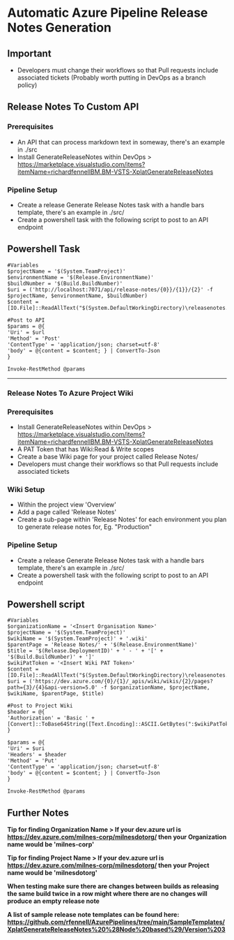 # Automatic Azure Pipeline Release Notes Generation

## Important

* Developers must change their workflows so that Pull requests include associated tickets (Probably worth putting in DevOps as a branch policy)

## Release Notes To Custom API

### Prerequisites

* An API that can process markdown text in someway, there's an example in ./src
* Install GenerateReleaseNotes within DevOps > https://marketplace.visualstudio.com/items?itemName=richardfennellBM.BM-VSTS-XplatGenerateReleaseNotes

### Pipeline Setup
* Create a release Generate Release Notes task with a handle bars template, there's an example in ./src/
* Create a powershell task with the following script to post to an API endpoint
 
## Powershell Task

    #Variables
    $projectName = '$(System.TeamProject)'
    $environmentName = '$(Release.EnvironmentName)'
    $buildNumber = '$(Build.BuildNumber)'
    $uri = ('http://localhost:7071/api/release-notes/{0}}/{1}}/{2}' -f $projectName, $environmentName, $buildNumber)
    $content = [IO.File]::ReadAllText("$(System.DefaultWorkingDirectory)\releasenotes.md")
    
    #Post to API
    $params = @{
    'Uri' = $url
    'Method' = 'Post'
    'ContentType' = 'application/json; charset=utf-8'
    'body' = @{content = $content; } | ConvertTo-Json
    }
    
    Invoke-RestMethod @params

---

### Release Notes To Azure Project Wiki

### Prerequisites

* Install GenerateReleaseNotes within DevOps > https://marketplace.visualstudio.com/items?itemName=richardfennellBM.BM-VSTS-XplatGenerateReleaseNotes
* A PAT Token that has Wiki:Read & Write scopes
* Create a base Wiki page for your project called Release Notes/
* Developers must change their workflows so that Pull requests include associated tickets

### Wiki Setup

* Within the project view 'Overview'
* Add a page called 'Release Notes'
* Create a sub-page within 'Release Notes' for each environment you plan to generate release notes for, Eg. "Production"

### Pipeline Setup
* Create a release Generate Release Notes task with a handle bars template, there's an example in ./src/
* Create a powershell task with the following script to post to an API endpoint

## Powershell script

    #Variables
    $organizationName = '<Insert Organisation Name>'
    $projectName = '$(System.TeamProject)'
    $wikiName = '$(System.TeamProject)' + '.wiki'
    $parentPage = 'Release Notes/' + '$(Release.EnvironmentName)'
    $title = '$(Release.DeploymentID)' + ' - ' + '[' + '$(Build.BuildNumber)' + ']'
    $wikiPatToken = '<Insert Wiki PAT Token>'
    $content = [IO.File]::ReadAllText("$(System.DefaultWorkingDirectory)\releasenotes.md")
    $uri = ('https://dev.azure.com/{0}/{1}/_apis/wiki/wikis/{2}/pages?path={3}/{4}&api-version=5.0' -f $organizationName, $projectName, $wikiName, $parentPage, $title)

    #Post to Project Wiki
    $header = @{
    'Authorization' = 'Basic ' + [Convert]::ToBase64String([Text.Encoding]::ASCII.GetBytes(":$wikiPatToken"))
    }
        
    $params = @{
    'Uri' = $uri
    'Headers' = $header
    'Method' = 'Put'
    'ContentType' = 'application/json; charset=utf-8'
    'body' = @{content = $content; } | ConvertTo-Json
    }

    Invoke-RestMethod @params

## Further Notes

**Tip for finding Organization Name > If your dev.azure url is https://dev.azure.com/milnes-corp/milnesdotorg/ then your Organization name would be 'milnes-corp'**

**Tip for finding Project Name > If your dev.azure url is https://dev.azure.com/milnes-corp/milnesdotorg/ then your Project name would be 'milnesdotorg'**

**When testing make sure there are changes between builds as releasing the same build twice in a row might where there are no changes will produce an empty release note**

**A list of sample release note templates can be found here: https://github.com/rfennell/AzurePipelines/tree/main/SampleTemplates/XplatGenerateReleaseNotes%20%28Node%20based%29/Version%203**
